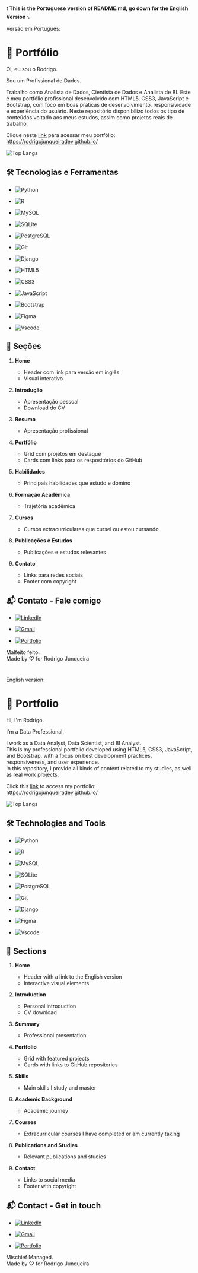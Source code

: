 ❗ **This is the Portuguese version of README.md, go down for the English Version** ⤵️

Versão em Português:

# 👋 Portfólio

Oi, eu sou o Rodrigo.

Sou um Profissional de Dados.

Trabalho como Analista de Dados, Cientista de Dados e Analista de BI.
Este é meu portfólio profissional desenvolvido com HTML5, CSS3, JavaScript e Bootstrap, com foco em boas práticas de desenvolvimento, responsividade e experiência do usuário.
Neste repositório disponibilizo todos os tipo de conteúdos voltado aos meus estudos, assim como projetos reais de trabalho.

Clique neste [link](https://rodrigojunqueiradev.github.io/) para acessar meu portfólio:
https://rodrigojunqueiradev.github.io/

![Top Langs](https://github-readme-stats-git-masterrstaa-rickstaa.vercel.app/api/top-langs/?username=rodrigojunqueiradev&bg_color=000&border_color=30A3DC&title_color=E94D5F&text_color=FFF)

## 🛠️ Tecnologias e Ferramentas

- ![Python](https://img.shields.io/badge/python-3670A0?style=for-the-badge&logo=python&logoColor=ffdd54)

- ![R](https://img.shields.io/badge/R-276DC3?style=for-the-badge&logo=r&logoColor=white)

- ![MySQL](https://img.shields.io/badge/MySQL-00000F?style=for-the-badge&logo=mysql&logoColor=white)

- ![SQLite](https://img.shields.io/badge/SQLite-000?style=for-the-badge&logo=sqlite&logoColor=07405E)

- ![PostgreSQL](https://img.shields.io/badge/PostgreSQL-000?style=for-the-badge&logo=postgresql)

- ![Git](https://img.shields.io/badge/GIT-E44C30?style=for-the-badge&logo=git&logoColor=white)

- ![Django](https://img.shields.io/badge/django-%23092E20.svg?style=for-the-badge&logo=django&logoColor=white)

- ![HTML5](https://img.shields.io/badge/HTML5-E34F26?style=for-the-badge&logo=html5&logoColor=white)

- ![CSS3](https://img.shields.io/badge/CSS3-1572B6?style=for-the-badge&logo=css3&logoColor=white)

- ![JavaScript](https://img.shields.io/badge/JavaScript-F7DF1E?style=for-the-badge&logo=javascript&logoColor=black)

- ![Bootstrap](https://img.shields.io/badge/-boostrap-0D1117?style=for-the-badge&logo=bootstrap&labelColor=0D1117)

- ![Figma](https://img.shields.io/badge/Figma-696969?style=for-the-badge&logo=figma&logoColor=figma)

- ![Vscode](https://img.shields.io/badge/Vscode-007ACC?style=for-the-badge&logo=visual-studio-code&logoColor=white)

## 📝 Seções

1. **Home**

   - Header com link para versão em inglês
   - Visual interativo

2. **Introdução**

   - Apresentação pessoal
   - Download do CV

3. **Resumo**

   - Apresentação profissional

4. **Portfólio**

   - Grid com projetos em destaque
   - Cards com links para os respositórios do GitHub

5. **Habilidades**

   - Principais habilidades que estudo e domino

6. **Formação Acadêmica**

   - Trajetória acadêmica

7. **Cursos**

   - Cursos extracurriculares que cursei ou estou cursando

8. **Publicações e Estudos**

   - Publicações e estudos relevantes

9. **Contato**

   - Links para redes sociais
   - Footer com copyright

## 📬 Contato - Fale comigo

- [![LinkedIn](https://img.shields.io/badge/LinkedIn-0077B5?style=for-the-badge&logo=linkedin&logoColor=white)](https://www.linkedin.com/in/rodrigo-junqueira/)

- [![Gmail](https://img.shields.io/badge/Gmail-333333?style=for-the-badge&logo=gmail&logoColor=red)](mailto:eurodrigojunqueira@gmail.com)

- [![Portfolio](https://img.shields.io/badge/Portfolio-FF5722?style=for-the-badge&logo=todoist&logoColor=white)](https://rodrigojunqueiradev.github.io/)

Malfeito feito. <br>
Made by ♡ for Rodrigo Junqueira

#

English version:

# 👋 Portfolio

Hi, I'm Rodrigo.

I'm a Data Professional.

I work as a Data Analyst, Data Scientist, and BI Analyst.  
This is my professional portfolio developed using HTML5, CSS3, JavaScript, and Bootstrap, with a focus on best development practices, responsiveness, and user experience.  
In this repository, I provide all kinds of content related to my studies, as well as real work projects.

Click this [link](https://rodrigojunqueiradev.github.io/) to access my portfolio:  
https://rodrigojunqueiradev.github.io/

![Top Langs](https://github-readme-stats-git-masterrstaa-rickstaa.vercel.app/api/top-langs/?username=rodrigojunqueiradev&bg_color=000&border_color=30A3DC&title_color=E94D5F&text_color=FFF)

## 🛠️ Technologies and Tools

- ![Python](https://img.shields.io/badge/python-3670A0?style=for-the-badge&logo=python&logoColor=ffdd54)

- ![R](https://img.shields.io/badge/R-276DC3?style=for-the-badge&logo=r&logoColor=white)

- ![MySQL](https://img.shields.io/badge/MySQL-00000F?style=for-the-badge&logo=mysql&logoColor=white)

- ![SQLite](https://img.shields.io/badge/SQLite-000?style=for-the-badge&logo=sqlite&logoColor=07405E)

- ![PostgreSQL](https://img.shields.io/badge/PostgreSQL-000?style=for-the-badge&logo=postgresql)

- ![Git](https://img.shields.io/badge/GIT-E44C30?style=for-the-badge&logo=git&logoColor=white)

- ![Django](https://img.shields.io/badge/django-%23092E20.svg?style=for-the-badge&logo=django&logoColor=white)

<!-- - ![HTML5](https://img.shields.io/badge/HTML5-E34F26?style=for-the-badge&logo=html5&logoColor=white)

- ![CSS3](https://img.shields.io/badge/CSS3-1572B6?style=for-the-badge&logo=css3&logoColor=white)

- ![JavaScript](https://img.shields.io/badge/JavaScript-F7DF1E?style=for-the-badge&logo=javascript&logoColor=black)

- ![Bootstrap](https://img.shields.io/badge/-boostrap-0D1117?style=for-the-badge&logo=bootstrap&labelColor=0D1117) -->

- ![Figma](https://img.shields.io/badge/Figma-696969?style=for-the-badge&logo=figma&logoColor=figma)

- ![Vscode](https://img.shields.io/badge/Vscode-007ACC?style=for-the-badge&logo=visual-studio-code&logoColor=white)

## 📝 Sections

1. **Home**

   - Header with a link to the English version
   - Interactive visual elements

2. **Introduction**

   - Personal introduction
   - CV download

3. **Summary**

   - Professional presentation

4. **Portfolio**

   - Grid with featured projects
   - Cards with links to GitHub repositories

5. **Skills**

   - Main skills I study and master

6. **Academic Background**

   - Academic journey

7. **Courses**

   - Extracurricular courses I have completed or am currently taking

8. **Publications and Studies**

   - Relevant publications and studies

9. **Contact**

   - Links to social media
   - Footer with copyright

## 📬 Contact - Get in touch

- [![LinkedIn](https://img.shields.io/badge/LinkedIn-0077B5?style=for-the-badge&logo=linkedin&logoColor=white)](https://www.linkedin.com/in/rodrigo-junqueira/)

- [![Gmail](https://img.shields.io/badge/Gmail-333333?style=for-the-badge&logo=gmail&logoColor=red)](mailto:eurodrigojunqueira@gmail.com)

- [![Portfolio](https://img.shields.io/badge/Portfolio-FF5722?style=for-the-badge&logo=todoist&logoColor=white)](https://rodrigojunqueiradev.github.io/)

Mischief Managed. <br>
Made by ♡ for Rodrigo Junqueira

